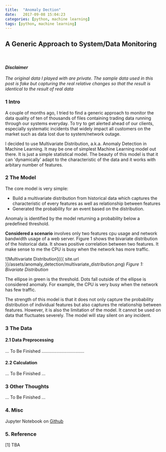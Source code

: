 ```yaml
---
title:  "Anomaly Dection"
date:   2017-09-08 15:04:23
categories: [python, machine learning]
tags: [python, machine learning]
---
```

## A Generic Approach to System/Data Monitoring

<br/>

#### _Disclaimer_
_The original data I played with are private. The sample data used in this post is fake but capturing the real relative changes so that the result is identical to the result of real data_


### 1 Intro
A couple of months ago, I tried to find a generic approach to monitor the data quality of ten of thousands of files containing trading data running through our systems everyday. To try to get alerted ahead of our clients, especially systematic incidents that widely impact all customers on the market such as data lost due to system/network outage. 

I decided to use Multivariate Distribution, a.k.a. Anomaly Detection in Machine Learning. It may be one of simplest Machine Learning model out there. It is just a simple statistical model. The beauty of this model is that it can 'dynamically' adapt to the characteristic of the data and it works with arbitary number of features. 

### 2 The Model
The core model is very simple:
* Build a multivariate distribution from historical data which captures the characteristic of every features as well as relationship between features
* Generated the probability for an event based on the distribution. 

Anomaly is identified by the model returning a probability below a predefined threshold.

__Considered a scenario__ involves only two features cpu usage and network bandwidth usage of a web server. 
Figure 1 shows the bivariate distribution of the historical data. It shows positive correlation between two features. It make sense to me the CPU is busy when the network has more traffic.

![Multivariate Distribution]({{ site.url }}/assets/anomaly_detection/multivariate_distribution.png)
_Figure 1: Bivariate Distribution_

The ellipse in green is the threshold. Dots fall outside of the ellipse is considered anomaly. For example, the CPU is very busy when the network has few traffic. 

The strength of this model is that it does not only capture the probability distribution of individual features but also captures the relationship between features. However, it is also the limitation of the model. It cannot be used on data that fluctuates severely. The model will stay silent on any incident.

### 3 The Data
#### 2.1 Data Preprocessing
... To Be Finished ..................................

#### 2.2 Calculation
... To Be Finished ...

### 3 Other Thoughts
... To Be Finished ...


### 4. Misc
Jupyter Notebook on [Github](https://github.com/edwinwzhe/machine_learning/blob/master/anomaly_detection/AnomalyDetection.ipynb)

### 5. Reference
[1] TBA
